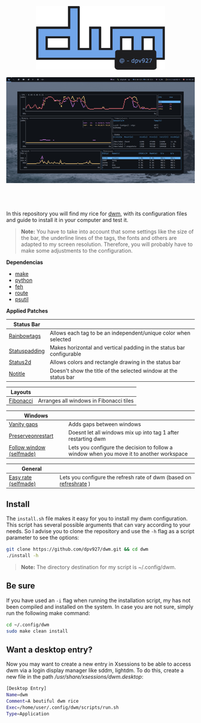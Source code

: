<div align="center"> 
  <img src="src/resources/dwm_logo.png" height='170'>
</div>
<br> 

<img src="src/resources/preview.png">

<h1>
  <a href="#--------">
    <img alt="" align="right" src="https://img.shields.io/github/stars/dpv927/dwm?color=0C0E0F&labelColor=0C0E0F&style=for-the-badge"/>
  </a>
  <a href="#--------">
    <img alt="" align="left" src="https://badges.pufler.dev/visits/dpv927/dwm?style=flat-square&label=&color=0C0E0F&logo=github&logoColor=white&labelColor=0C0E0F"/>
  </a>
</h1>
<br>

In this repository you will find my rice for <a href="https://dwm.suckless.org/">dwm</a>, with its configuration files and guide to install it in your computer and test it. 

> **Note:**
> You have to take into account that some settings like the size of the bar, the underline lines of the tags, the fonts and others are adapted to my screen resolution. Therefore, you will probably have to make some adjustments to the configuration.

**Dependencias**
- <a href="https://archlinux.org/packages/core/x86_64/make/">make</a>
- <a href="https://wiki.archlinux.org/title/python">python</a>
- <a href="https://wiki.archlinux.org/title/feh">feh</a>
- <a href="https://man.archlinux.org/man/route.8.en">route</a>
- <a href="https://archlinux.org/packages/extra/x86_64/python-psutil/">psutil</a>

**Applied Patches**

Status Bar |  | 
--- | --- |
<a href="https://dwm.suckless.org/patches/rainbowtags/">Rainbowtags</a> | Allows each tag to be an independent/unique color when selected |
<a href="https://dwm.suckless.org/patches/statuspadding/">Statuspadding</a> | Makes horizontal and vertical padding in the status bar configurable |
<a href="https://dwm.suckless.org/patches/status2d/">Status2d</a> | Allows colors and rectangle drawing in the status bar |
<a href="https://dwm.suckless.org/patches/notitle/">Notitle</a> | Doesn't show the title of the selected window at the status bar |

Layouts | |
--- | --- |
<a href="https://dwm.suckless.org/patches/fibonacci/">Fibonacci</a> | Arranges all windows in Fibonacci tiles |

Windows | |
--- | --- |
<a href="https://dwm.suckless.org/patches/vanitygaps/">Vanity gaps</a> | Adds gaps between windows |
<a href="https://github.com/FT-Labs/pdwm/blob/master/patches/dwm-6.3-patches/dwm-preserveonrestart-6.3.diff">Preserveonrestart</a> |  Doesnt let all windows mix up into tag 1 after restarting dwm |
<a href="#">Follow window (selfmade)</a> | Lets you configure the decision to follow a window when you move it to another workspace |

General | |
--- | --- |
<a href="">Easy rate (selfmade)</a> | Lets you configure the refresh rate of dwm (based on <a href="https://dwm.suckless.org/patches/refreshrate/">refreshrate</a> ) |

## Install
The `install.sh` file makes it easy for you to install my dwm configuration. This script has several possible arguments that can vary according to your needs. So I advise you to clone the repository and use the `-h` flag as a script parameter to see the options:

```bash
git clone https://github.com/dpv927/dwm.git && cd dwm
./install -h
```

> **Note:**
> The directory destination for my script is ~/.config/dwm. 

## Be sure

If you have used an `-i` flag when running the installation script, my has not been compiled and installed on the system. In case you are not sure, simply run the following make command:

```bash
cd ~/.config/dwm
sudo make clean install
```

## Want a desktop entry?

Now you may want to create a new entry in Xsessions to be able to access dwm via a login display manager like sddm, lightdm. To do this, create a new file in the path */usr/share/xsessions/dwm.desktop*:

```bash
[Desktop Entry]
Name=dwm
Comment=A beutiful dwm rice
Exec=/home/user/.config/dwm/scripts/run.sh
Type=Application 
```
